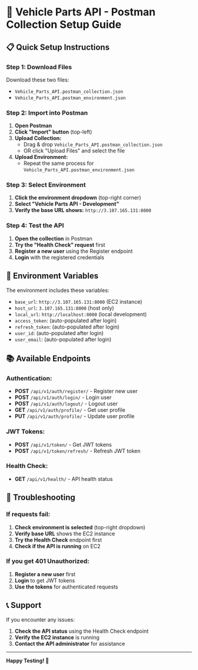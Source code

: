 # 🚀 Vehicle Parts API - Postman Collection Setup Guide

## 📋 Quick Setup Instructions

### **Step 1: Download Files**
Download these two files:
- `Vehicle_Parts_API.postman_collection.json`
- `Vehicle_Parts_API.postman_environment.json`

### **Step 2: Import into Postman**

1. **Open Postman**
2. **Click "Import" button** (top-left)
3. **Upload Collection:**
   - Drag & drop `Vehicle_Parts_API.postman_collection.json`
   - OR click "Upload Files" and select the file
4. **Upload Environment:**
   - Repeat the same process for `Vehicle_Parts_API.postman_environment.json`

### **Step 3: Select Environment**

1. **Click the environment dropdown** (top-right corner)
2. **Select "Vehicle Parts API - Development"**
3. **Verify the base URL shows:** `http://3.107.165.131:8000`

### **Step 4: Test the API**

1. **Open the collection** in Postman
2. **Try the "Health Check" request** first
3. **Register a new user** using the Register endpoint
4. **Login** with the registered credentials

## 🔧 Environment Variables

The environment includes these variables:
- `base_url`: `http://3.107.165.131:8000` (EC2 instance)
- `host_url`: `3.107.165.131:8000` (host only)
- `local_url`: `http://localhost:8000` (local development)
- `access_token`: (auto-populated after login)
- `refresh_token`: (auto-populated after login)
- `user_id`: (auto-populated after login)
- `user_email`: (auto-populated after login)

## 📚 Available Endpoints

### **Authentication:**
- **POST** `/api/v1/auth/register/` - Register new user
- **POST** `/api/v1/auth/login/` - Login user
- **POST** `/api/v1/auth/logout/` - Logout user
- **GET** `/api/v1/auth/profile/` - Get user profile
- **PUT** `/api/v1/auth/profile/` - Update user profile

### **JWT Tokens:**
- **POST** `/api/v1/token/` - Get JWT tokens
- **POST** `/api/v1/token/refresh/` - Refresh JWT token

### **Health Check:**
- **GET** `/api/v1/health/` - API health status

## 🚨 Troubleshooting

### **If requests fail:**
1. **Check environment is selected** (top-right dropdown)
2. **Verify base URL** shows the EC2 instance
3. **Try the Health Check** endpoint first
4. **Check if the API is running** on EC2

### **If you get 401 Unauthorized:**
1. **Register a new user** first
2. **Login** to get JWT tokens
3. **Use the tokens** for authenticated requests

## 📞 Support

If you encounter any issues:
1. **Check the API status** using the Health Check endpoint
2. **Verify the EC2 instance** is running
3. **Contact the API administrator** for assistance

---

**Happy Testing! 🎉**

